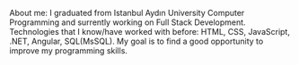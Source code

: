 About me: I graduated from Istanbul Aydın University Computer Programming and surrently working on Full Stack Development. Technologies that I know/have worked with before: HTML, CSS, JavaScript, .NET, Angular, SQL(MsSQL). My goal is to find a good opportunity to improve my programming skills.
